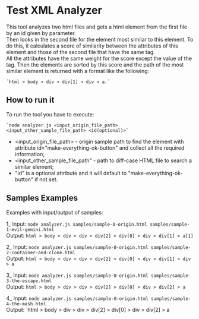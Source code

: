 # Test XML Analyzer

This tool analyzes two html files and gets a html element from the first file by an id given by parameter.  
Then looks in the second file for the element most similar to this element.
To do this, it calculates a score of similarity between the attributes of this element and those of the second file that have the same tag.  
All the attributes have the same weight for the score except the value of the tag. Then the elements are sorted by this score and the path of the most similar element is returned with a format like the following: 

	`html > body > div > div[1] > div > a.`

## How to run it

To run the tool you have to execute: 

	`node analyzer.js <input_origin_file_path> <input_other_sample_file_path> <id(optional)>`

-   <input_origin_file_path> - origin sample path to find the element with attribute id="make-everything-ok-button" and collect all the required information;
-   <input_other_sample_file_path" - path to diff-case HTML file to search a similar element;
-	"id"  is a optional attribute and it will default to "make-everything-ok-button" if not set.

## Samples Examples
Examples with input/output of samples:

1_  Input: `node analyzer.js samples/sample-0-origin.html samples/sample-1-evil-gemini.html`  
Output: `html > body > div > div > div[2] > div[0] > div > div[1] > a[1]`

2_ Input: `node analyzer.js samples/sample-0-origin.html samples/sample-2-container-and-clone.html`  
Output: `html > body > div > div > div[2] > div[0] > div > div[1] > div > a`

3_ Input: `node analyzer.js samples/sample-0-origin.html samples/sample-3-the-escape.html`  
Output: `html > body > div > div > div[2] > div[0] > div > div[2] > a`

4_ Input: `node analyzer.js samples/sample-0-origin.html samples/sample-4-the-mash.html`  
Output: `html > body > div > div > div[2] > div[0] > div > div[2] > a